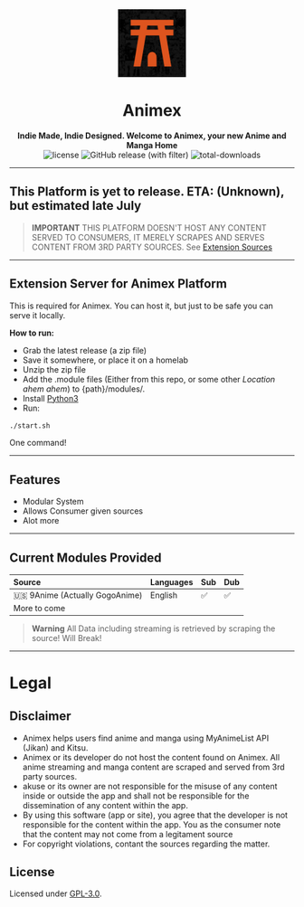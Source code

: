 <div align="center">
    <img width="120px" src="https://raw.githubusercontent.com/Animex-App/Animex/refs/heads/main/assets/icon.png"/>
    <h1>Animex</h1>
</div>

<div align="center">
  <strong>Indie Made, Indie Designed. Welcome to Animex, your new Anime and Manga Home</strong>
</div>

<div align="center">
    <img alt="license" src="https://img.shields.io/github/license/Animex-App/Animex?style=for-the-badge&labelColor=1a1d24"> 
    <img alt="GitHub release (with filter)" src="https://img.shields.io/github/v/release/Animex-App/Animex-Desktop?style=for-the-badge&labelColor=1a1d24">
    <img alt="total-downloads" src="https://img.shields.io/github/downloads/Animex-App/Animex/total?style=for-the-badge&labelColor=1a1d24">
</div>

---

## This Platform is yet to release. ETA: (Unknown), but estimated late July

> **IMPORTANT**
> THIS PLATFORM DOESN'T HOST ANY CONTENT SERVED TO CONSUMERS, IT MERELY SCRAPES AND SERVES CONTENT FROM 3RD PARTY SOURCES. See [Extension Sources](https://github.com/Animex-App/Extension-Servers)

---

## Extension Server for Animex Platform

This is required for Animex. You can host it, but just to be safe you can serve it locally.

**How to run:**

*   Grab the latest release (a zip file)
*   Save it somewhere, or place it on a homelab
*   Unzip the zip file
*   Add the .module files (Either from this repo, or some other *Location* *ahem ahem*) to {path}/modules/.
*   Install [Python3](https://www.python.org/downloads/)
*   Run:

```bash
./start.sh
```

One command!

---

## Features

*   Modular System
*   Allows Consumer given sources
*   Alot more

---

## Current Modules Provided

| Source | Languages | Sub | Dub |
| :--- | :--- | :--- | :--- |
| 🇺🇸 9Anime (Actually GogoAnime) | English | ✅ | ✅ |
| More to come | | | |

> **Warning**
> All Data including streaming is retrieved by scraping the source! Will Break!

---

# Legal

## Disclaimer

*   Animex helps users find anime and manga using MyAnimeList API (Jikan) and Kitsu.
*   Animex or its developer do not host the content found on Animex. All anime streaming and manga content are scraped and served from 3rd party sources.
*   akuse or its owner are not responsible for the misuse of any content inside or outside the app and shall not be responsible for the dissemination of any content within the app.
*   By using this software (app or site), you agree that the developer is not responsible for the content within the app. You as the consumer note that the content may not come from a legitament source
*   For copyright violations, contant the sources regarding the matter.

## License

Licensed under [GPL-3.0](https://www.gnu.org/licenses/gpl-3.0.html#license-text).

